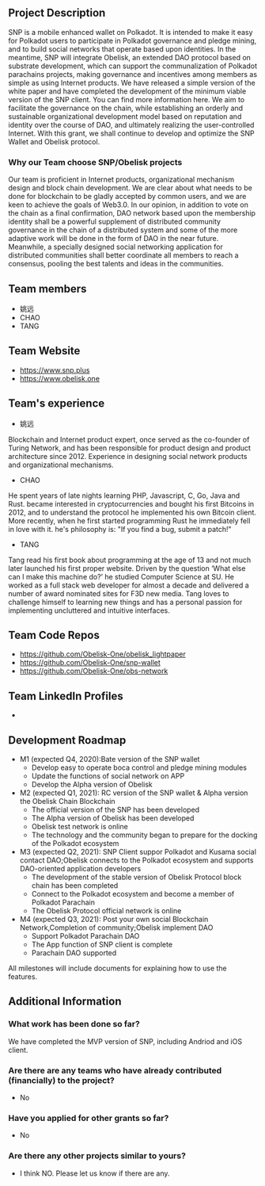 ## Project Description

SNP is a mobile enhanced wallet on Polkadot. It is intended to make it easy for Polkadot users to participate in Polkadot governance and pledge mining, and to build social networks that operate based upon identities. In the meantime, SNP will integrate Obelisk, an extended DAO protocol based on substrate development, which can support the communalization of Polkadot parachains projects, making governance and incentives among members as simple as using Internet products. We have released a simple version of the white paper and have completed the development of the minimum viable version of the SNP client. You can find more information here.	We aim to facilitate the governance on the chain, while establishing an orderly and sustainable organizational development model based on reputation and identity over the course of DAO, and ultimately realizing the user-controlled Internet.	With this grant, we shall continue to develop and optimize the SNP Wallet and Obelisk protocol.

### Why our Team choose SNP/Obelisk projects

Our team is proficient in Internet products, organizational mechanism design and block chain development. We are clear about what needs to be done for blockchain to be gladly accepted by common users, and we are keen to achieve the goals of Web3.0. In our opinion, in addition to vote on the chain as a final confirmation, DAO network based upon the membership identity shall be a powerful supplement of distributed community governance in the chain of a distributed system and some of the more adaptive work will be done in the form of DAO in the near future. Meanwhile, a specially designed social networking application for distributed communities shall better coordinate all members to reach a consensus, pooling the best talents and  ideas in the communities.


## Team members
* 姚远
* CHAO
* TANG

## Team Website	
* https://www.snp.plus
* https://www.obelisk.one


## Team's experience

- 姚远

Blockchain and Internet product expert, once served as the co-founder of Turing Network, and has been responsible for product design and product architecture since 2012. Experience in designing social network products and organizational mechanisms.


- CHAO

He spent years of late nights learning PHP, Javascript, C, Go, Java and Rust. became interested in cryptocurrencies and bought his first Bitcoins in 2012, and to understand the protocol he implemented his own Bitcoin client. More recently, when he first started programming Rust he immediately fell in love with it. he's philosophy is: "If you find a bug, submit a patch!"

- TANG

Tang read his first book about programming at the age of 13 and not much later launched his first proper website. Driven by the question ‘What else can I make this machine do?’ he studied Computer Science at SU. He worked as a full stack web developer for almost a decade and delivered a number of award nominated sites for F3D new media. Tang loves to challenge himself to learning new things and has a personal passion for implementing uncluttered and intuitive interfaces.

## Team Code Repos
* https://github.com/Obelisk-One/obelisk_lightpaper
* https://github.com/Obelisk-One/snp-wallet
* https://github.com/Obelisk-One/obs-network

## Team LinkedIn Profiles

-

## Development Roadmap

* M1 (expected Q4, 2020):Bate version of the SNP wallet
    - Develop easy to operate boca control and pledge mining modules
    - Update the functions of social network on APP
    - Develop the Alpha version of Obelisk
* M2 (expected Q1, 2021): RC version of the SNP wallet  & Alpha version the Obelisk Chain Blockchain
    - The official version of the SNP has been developed
    - The Alpha version of Obelisk has been developed
    - Obelisk test network is online
    - The technology and the community began to prepare for the docking of the Polkadot ecosystem
* M3 (expected Q2, 2021): SNP Client suppor Polkadot and Kusama social contact DAO;Obelisk connects to the Polkadot ecosystem and supports DAO-oriented application developers
    - The development of the stable version of Obelisk Protocol block chain has been completed
    - Connect to the Polkadot ecosystem and become a member of Polkadot Parachain
    - The Obelisk Protocol official network is online
* M4 (expected Q3, 2021): Post your own social Blockchain Network,Completion of community;Obelisk implement DAO
    - Support Polkadot Parachain DAO
    - The App function of SNP client is complete
    - Parachain DAO supported

All milestones will include documents for explaining how to use the features.


## Additional Information

### What work has been done so far?

We have completed the MVP version of SNP, including Andriod and iOS client.

### Are there are any teams who have already contributed (financially) to the project?

* No

### Have you applied for other grants so far?

* No

### Are there any other projects similar to yours?

* I think NO. Please let us know if there are any.